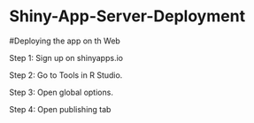 # Shiny-App-Server-Deployment

#Deploying the app on th Web

Step 1: Sign up on shinyapps.io

Step 2: Go to Tools in R Studio.

Step 3: Open global options.

Step 4: Open publishing tab

